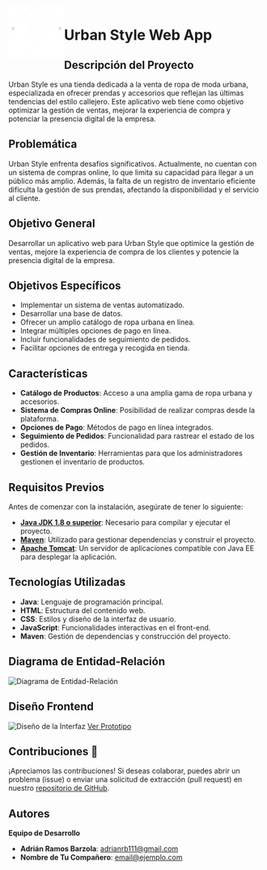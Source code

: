 <img width="110" height="100" align="left" alt="Prueba" src=".assets/logo.png" style="margin-bottom: 20px;">

# Urban Style Web App

## Descripción del Proyecto
Urban Style es una tienda dedicada a la venta de ropa de moda urbana, especializada en ofrecer prendas y accesorios que reflejan las últimas tendencias del estilo callejero. Este aplicativo web tiene como objetivo optimizar la gestión de ventas, mejorar la experiencia de compra y potenciar la presencia digital de la empresa.

## Problemática
Urban Style enfrenta desafíos significativos. Actualmente, no cuentan con un sistema de compras online, lo que limita su capacidad para llegar a un público más amplio. Además, la falta de un registro de inventario eficiente dificulta la gestión de sus prendas, afectando la disponibilidad y el servicio al cliente.

## Objetivo General
Desarrollar un aplicativo web para Urban Style que optimice la gestión de ventas, mejore la experiencia de compra de los clientes y potencie la presencia digital de la empresa.

## Objetivos Específicos
- Implementar un sistema de ventas automatizado.
- Desarrollar una base de datos.
- Ofrecer un amplio catálogo de ropa urbana en línea.
- Integrar múltiples opciones de pago en línea.
- Incluir funcionalidades de seguimiento de pedidos.
- Facilitar opciones de entrega y recogida en tienda.

## Características
- **Catálogo de Productos**: Acceso a una amplia gama de ropa urbana y accesorios.
- **Sistema de Compras Online**: Posibilidad de realizar compras desde la plataforma.
- **Opciones de Pago**: Métodos de pago en línea integrados.
- **Seguimiento de Pedidos**: Funcionalidad para rastrear el estado de los pedidos.
- **Gestión de Inventario**: Herramientas para que los administradores gestionen el inventario de productos.

## Requisitos Previos
Antes de comenzar con la instalación, asegúrate de tener lo siguiente:
- **[Java JDK 1.8 o superior](https://www.oracle.com/java/technologies/javase/javase-jdk8-downloads.html)**: Necesario para compilar y ejecutar el proyecto.
- **[Maven](https://maven.apache.org/download.cgi)**: Utilizado para gestionar dependencias y construir el proyecto.
- **[Apache Tomcat](https://tomcat.apache.org/)**: Un servidor de aplicaciones compatible con Java EE para desplegar la aplicación.

## Tecnologías Utilizadas
- **Java**: Lenguaje de programación principal.
- **HTML**: Estructura del contenido web.
- **CSS**: Estilos y diseño de la interfaz de usuario.
- **JavaScript**: Funcionalidades interactivas en el front-end.
- **Maven**: Gestión de dependencias y construcción del proyecto.

## Diagrama de Entidad-Relación
![Diagrama de Entidad-Relación](ruta/a/tu/diagrama.png)

## Diseño Frontend
![Diseño de la Interfaz](ruta/a/tu/screenshot.png)
[Ver Prototipo](enlace-al-prototipo)

## Contribuciones 🤝
¡Apreciamos las contribuciones! Si deseas colaborar, puedes abrir un problema (issue) o enviar una solicitud de extracción (pull request) en nuestro [repositorio de GitHub](https://github.com/Erit18/UrbanStyleWebApp).

## Autores 
**Equipo de Desarrollo**
- **Adrián Ramos Barzola**: [adrianrb111@gmail.com](mailto:adrianrb111@gmail.com)
- **Nombre de Tu Compañero**: [email@ejemplo.com](mailto:email@ejemplo.com)